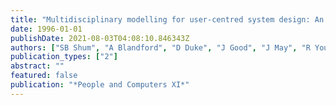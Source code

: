 ```yaml
---
title: "Multidisciplinary modelling for user-centred system design: An air-traffic control case study"
date: 1996-01-01
publishDate: 2021-08-03T04:08:10.846343Z
authors: ["SB Shum", "A Blandford", "D Duke", "J Good", "J May", "R Young"]
publication_types: ["2"]
abstract: ""
featured: false
publication: "*People and Computers XI*"
---
```



